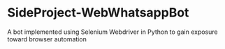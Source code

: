 # SideProject-WebWhatsappBot
A bot implemented using Selenium Webdriver in Python to gain exposure toward browser automation
